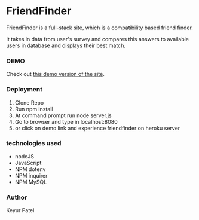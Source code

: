 # FriendFinder

FriendFinder is a full-stack site, which is a compatibility based friend finder. 

It takes in data from user's survey and compares this answers to available users in database and displays their best match. 

### DEMO

Check out [this demo version of the site](https://friendfinder-kpcoder.herokuapp.com/).

### Deployment
1. Clone Repo
2. Run npm install
3. At command prompt run node server.js
4. Go to browser and type in localhost:8080
5. or click on demo link and experience friendfinder on heroku server

### technologies used
* nodeJS
* JavaScript
* NPM dotenv
* NPM inquirer
* NPM MySQL

### Author
Keyur Patel


